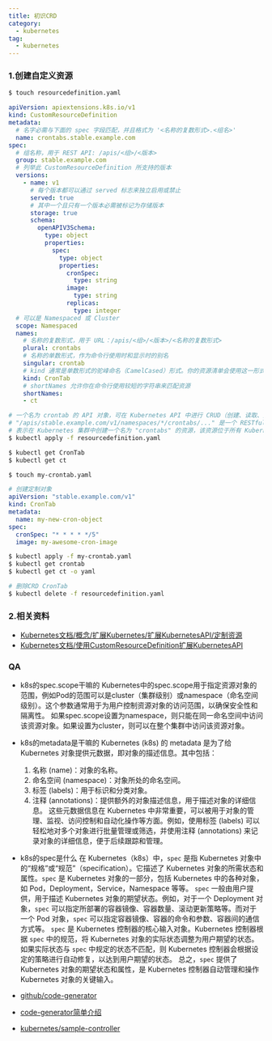 ```yaml
---
title: 初识CRD
category:
  - kubernetes
tag:
  - kubernetes
---
```


### 1.创建自定义资源

``` bash
$ touch resourcedefinition.yaml
```

``` yml
apiVersion: apiextensions.k8s.io/v1
kind: CustomResourceDefinition
metadata:
  # 名字必需与下面的 spec 字段匹配，并且格式为 '<名称的复数形式>.<组名>'
  name: crontabs.stable.example.com
spec:
  # 组名称，用于 REST API: /apis/<组>/<版本>
  group: stable.example.com
  # 列举此 CustomResourceDefinition 所支持的版本
  versions:
    - name: v1
      # 每个版本都可以通过 served 标志来独立启用或禁止
      served: true
      # 其中一个且只有一个版本必需被标记为存储版本
      storage: true
      schema:
        openAPIV3Schema:
          type: object
          properties:
            spec:
              type: object
              properties:
                cronSpec:
                  type: string
                image:
                  type: string
                replicas:
                  type: integer
  # 可以是 Namespaced 或 Cluster
  scope: Namespaced
  names:
    # 名称的复数形式，用于 URL：/apis/<组>/<版本>/<名称的复数形式>
    plural: crontabs
    # 名称的单数形式，作为命令行使用时和显示时的别名
    singular: crontab
    # kind 通常是单数形式的驼峰命名（CamelCased）形式。你的资源清单会使用这一形式。
    kind: CronTab
    # shortNames 允许你在命令行使用较短的字符串来匹配资源
    shortNames:
    - ct
```

``` bash
# 一个名为 crontab 的 API 对象，可在 Kubernetes API 中进行 CRUD（创建、读取、更新和删除）操作
# "/apis/stable.example.com/v1/namespaces/*/crontabs/..." 是一个 RESTful API 端点的路径
# 表示在 Kubernetes 集群中创建一个名为 "crontabs" 的资源，该资源位于所有 Kubernetes 命名空间中
$ kubectl apply -f resourcedefinition.yaml
```

``` bash
$ kubectl get CronTab
$ kubectl get ct
```

``` bash
$ touch my-crontab.yaml
```

``` yml
# 创建定制对象
apiVersion: "stable.example.com/v1"
kind: CronTab
metadata:
  name: my-new-cron-object
spec:
  cronSpec: "* * * * */5"
  image: my-awesome-cron-image
```

``` bash
$ kubectl apply -f my-crontab.yaml
$ kubectl get crontab
$ kubectl get ct -o yaml
```

``` bash
# 删除CRD CronTab
$ kubectl delete -f resourcedefinition.yaml
```

### 2.相关资料

- [Kubernetes文档/概念/扩展Kubernetes/扩展KubernetesAPI/定制资源](https://kubernetes.io/zh-cn/docs/concepts/extend-kubernetes/api-extension/custom-resources/)
- [Kubernetes文档/使用CustomResourceDefinition扩展KubernetesAPI](https://kubernetes.io/zh-cn/docs/tasks/extend-kubernetes/custom-resources/custom-resource-definitions/)

### QA

- k8s的spec.scope干嘛的
   Kubernetes中的spec.scope用于指定资源对象的范围，例如Pod的范围可以是cluster（集群级别）或namespace（命名空间级别）。这个参数通常用于为用户控制资源对象的访问范围，以确保安全性和隔离性。
   如果spec.scope设置为namespace，则只能在同一命名空间中访问该资源对象。如果设置为cluster，则可以在整个集群中访问该资源对象。

- k8s的metadata是干嘛的
    Kubernetes (k8s) 的 metadata 是为了给 Kubernetes 对象提供元数据，即对象的描述信息。其中包括：
    1. 名称 (name)：对象的名称。
    2. 命名空间 (namespace)：对象所处的命名空间。
    3. 标签 (labels)：用于标识和分类对象。
    4. 注释 (annotations)：提供额外的对象描述信息，用于描述对象的详细信息。
    这些元数据信息在 Kubernetes 中非常重要，可以被用于对象的管理、监视、访问控制和自动化操作等方面。例如，使用标签 (labels) 可以轻松地对多个对象进行批量管理或筛选，并使用注释 (annotations) 来记录对象的详细信息，便于后续跟踪和管理。

- k8s的spec是什么
    在 Kubernetes（k8s）中，`spec` 是指 Kubernetes 对象中的“规格”或“规范”（specification）。它描述了 Kubernetes 对象的所需状态和属性。`spec` 是 Kubernetes 对象的一部分，包括 Kubernetes 中的各种对象，如 Pod，Deployment，Service，Namespace 等等。
    `spec` 一般由用户提供，用于描述 Kubernetes 对象的期望状态。例如，对于一个 Deployment 对象，`spec` 可以指定所部署的容器镜像、容器数量、滚动更新策略等。而对于一个 Pod 对象，`spec` 可以指定容器镜像、容器的命令和参数、容器间的通信方式等。
    `spec` 是 Kubernetes 控制器的核心输入对象。Kubernetes 控制器根据 `spec` 中的规范，将 Kubernetes 对象的实际状态调整为用户期望的状态。如果实际状态与 `spec` 中规定的状态不匹配，则 Kubernetes 控制器会根据设定的策略进行自动修复，以达到用户期望的状态。
    总之，`spec` 提供了 Kubernetes 对象的期望状态和属性，是 Kubernetes 控制器自动管理和操作 Kubernetes 对象的关键输入。


- [github/code-generator](https://github.com/kubernetes/code-generator)
- [code-generator简单介绍](https://juejin.cn/post/7096484178128011277)
- [kubernetes/sample-controller](https://github.com/kubernetes/sample-controller)